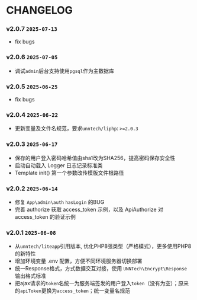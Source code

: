 CHANGELOG
=========

### v2.0.7 `2025-07-13`
* fix bugs

### v2.0.6 `2025-07-05`
* 调试`admin`后台支持使用`pgsql`作为主数据库

### v2.0.5 `2025-06-25`
* fix bugs

### v2.0.4 `2025-06-22`
* 更新变量及文件名规范，要求`unntech/liphp`: `>=2.0.3`

### v2.0.3 `2025-06-17`
* 保存的用户登入密码哈希值由sha1改为SHA256，提高密码保存安全性
* 启动自动载入 Logger 日志记录标准类
* Template init() 第一个参数改传模版文件根路径

### v2.0.2 `2025-06-14`
* 修复 `App\admin\auth` `hasLogin` 的BUG
* 完善 authorize 获取 access_token 示例，以及 ApiAuthorize 对 access_token 的验证示例

### v2.0.1 `2025-06-08`
* 从`unntech/liteapp`引用版本, 优化PHP8强类型（严格模式），更多使用PHP8的新特性
* 增加环境变量 .env 配置，方便不同环境服务器切换部署
* 统一Response格式，方式数据交互对接，使用 `UNNTech\Encrypt\Response` 输出格式标准
* 把ajax请求的`token`名统一为服务端签发的用户登入`token`（没有为空）；原来的`apiToken`更换为`access_token`；统一变量名规范